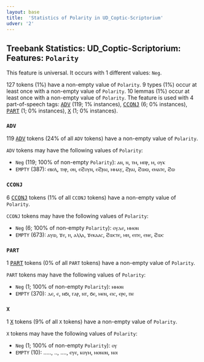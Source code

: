 ```yaml
---
layout: base
title:  'Statistics of Polarity in UD_Coptic-Scriptorium'
udver: '2'
---
```


## Treebank Statistics: UD_Coptic-Scriptorium: Features: `Polarity`

This feature is universal.
It occurs with 1 different values: `Neg`.

127 tokens (1%) have a non-empty value of `Polarity`.
9 types (1%) occur at least once with a non-empty value of `Polarity`.
10 lemmas (1%) occur at least once with a non-empty value of `Polarity`.
The feature is used with 4 part-of-speech tags: <tt><a href="cop_scriptorium-pos-ADV.html">ADV</a></tt> (119; 1% instances), <tt><a href="cop_scriptorium-pos-CCONJ.html">CCONJ</a></tt> (6; 0% instances), <tt><a href="cop_scriptorium-pos-PART.html">PART</a></tt> (1; 0% instances), <tt><a href="cop_scriptorium-pos-X.html">X</a></tt> (1; 0% instances).

### `ADV`

119 <tt><a href="cop_scriptorium-pos-ADV.html">ADV</a></tt> tokens (24% of all `ADV` tokens) have a non-empty value of `Polarity`.

`ADV` tokens may have the following values of `Polarity`:

* `Neg` (119; 100% of non-empty `Polarity`): ⲁⲛ, ⲛ, ⲧⲙ, ⲙⲡⲣ, ⲙ, ⲟⲩⲕ
* `EMPTY` (387): ⲉⲃⲟⲗ, ⲧⲏⲣ, ⲟⲛ, ⲉϩⲟⲩⲛ, ⲉϩⲣⲁⲓ, ⲙⲙⲁⲩ, ϩⲣⲁⲓ, ϩⲱⲱ, ⲉⲙⲁⲧⲉ, ϩⲱ

### `CCONJ`

6 <tt><a href="cop_scriptorium-pos-CCONJ.html">CCONJ</a></tt> tokens (1% of all `CCONJ` tokens) have a non-empty value of `Polarity`.

`CCONJ` tokens may have the following values of `Polarity`:

* `Neg` (6; 100% of non-empty `Polarity`): ⲟⲩⲇⲉ, ⲙⲙⲟⲛ
* `EMPTY` (673): ⲁⲩⲱ, ϫⲉ, ⲏ, ⲁⲗⲗⲁ, ϫⲉⲕⲁⲁⲥ, ϩⲱⲥⲧⲉ, ⲙⲏ, ⲉⲓⲧⲉ, ⲉⲛⲉ, ϩⲱⲥ

### `PART`

1 <tt><a href="cop_scriptorium-pos-PART.html">PART</a></tt> tokens (0% of all `PART` tokens) have a non-empty value of `Polarity`.

`PART` tokens may have the following values of `Polarity`:

* `Neg` (1; 100% of non-empty `Polarity`): ⲙⲙⲟⲛ
* `EMPTY` (370): ⲇⲉ, ⲉ, ⲛϭⲓ, ⲅⲁⲣ, ⲛⲧ, ϭⲉ, ⲙⲉⲛ, ⲉⲓⲥ, ⲉⲣⲉ, ⲡⲉ

### `X`

1 <tt><a href="cop_scriptorium-pos-X.html">X</a></tt> tokens (9% of all `X` tokens) have a non-empty value of `Polarity`.

`X` tokens may have the following values of `Polarity`:

* `Neg` (1; 100% of non-empty `Polarity`): ⲟⲩ
* `EMPTY` (10): ....., .., ...., ⲉⲩⲉ, ⲕⲟⲩⲙ, ⲙⲟⲛⲟⲛ, ⲛⲟⲓ

